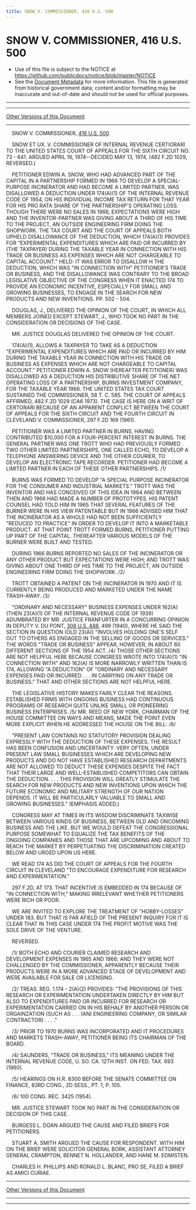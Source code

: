 ```yaml
---
title: SNOW V. COMMISSIONER, 416 U.S. 500
---
```


# SNOW V. COMMISSIONER, 416 U.S. 500

* Use of this file is subject to the NOTICE at https://github.com/publicdocs/notice/blob/master/NOTICE
* See the [Document Metadata](../../../index.md) for more information.
  This file is generated from historical government data; content and/or formatting may be inaccurate and out-of-date and should not be used for official purposes.

----------
----------

[Other Versions of this Document](https://publicdocs.github.io/go/links?ns=uslm-x&ref=%2Fus%2Fcourts%2Fscotus%2FusReporter%2F416%2F500)

----------

    SNOW V. COMMISSIONER, [416 U.S. 500][/us/courts/scotus/usReporter/416/500]

    SNOW ET UX. V. COMMISSIONER OF INTERNAL REVENUE CERTIORARI TO THE UNITED STATES COURT OF APPEALS FOR THE SIXTH CIRCUIT NO. 73 - 641.  ARGUED APRIL 16, 1974--DECIDED MAY 13, 1974, (482 F.2D 1029, REVERSED.)

    PETITIONER EDWIN A. SNOW, WHO HAD ADVANCED PART OF THE CAPITAL IN A PARTNERSHIP FORMED IN 1966 TO DEVELOP A SPECIAL-PURPOSE INCINERATOR AND HAD BECOME A LIMITED PARTNER, WAS DISALLOWED A DEDUCTION UNDER 174(A)(1) OF THE INTERNAL REVENUE CODE OF 1954, ON HIS INDIVIDUAL INCOME TAX RETURN FOR THAT YEAR FOR HIS PRO RATA SHARE OF THE PARTNERSHIP'S OPERATING LOSS.  THOUGH THERE WERE NO SALES IN 1966, EXPECTATIONS WERE HIGH AND THE INVENTOR-PARTNER WAS GIVING ABOUT A THIRD OF HIS TIME TO THE PROJECT, AN OUTSIDE ENGINEERING FIRM DOING THE SHOPWORK.  THE TAX COURT AND THE COURT OF APPEALS BOTH UPHELD DISALLOWANCE OF THE DEDUCTION, WHICH 174(A)(1) PROVIDES FOR "EXPERIMENTAL EXPENDITURES WHICH ARE PAID OR INCURRED BY (THE TAXPAYER) DURING THE TAXABLE YEAR IN CONNECTION WITH HIS TRADE OR BUSINESS AS EXPENSES WHICH ARE NOT CHARGEABLE TO CAPITAL ACCOUNT."  HELD: IT WAS ERROR TO DISALLOW H THE DEDUCTION, WHICH WAS "IN CONNECTION WITH" PETITIONER'S TRADE OR BUSINESS, AND THE DISALLOWANCE WAS CONTRARY TO THE BROAD LEGISLATIVE OBJECTIVE OF THE CONGRESS WHEN IT ENACTED 174 TO PROVIDE AN ECONOMIC INCENTIVE, ESPECIALLY FOR SMALL AND GROWING BUSINESSES, TO ENGAGE IN THE SEARCH FOR NEW PRODUCTS AND NEW INVENTIONS.  PP. 502 - 504.

    DOUGLAS, J., DELIVERED THE OPINION OF THE COURT, IN WHICH ALL MEMBERS JOINED EXCEPT STEWART, J., WHO TOOK NO PART IN THE CONSIDERATION OR DECISIONS OF THE CASE.

    MR. JUSTICE DOUGLAS DELIVERED THE OPINION OF THE COURT.

    174(A)(1), ALLOWS A TAXPAYER TO TAKE AS A DEDUCTION "EXPERIMENTAL EXPENDITURES WHICH ARE PAID OR INCURRED BY HIM DURING THE TAXABLE YEAR IN CONNECTION WITH HIS TRADE OR BUSINESS AS EXPENSES WHICH ARE NOT CHARGEABLE TO CAPITAL ACCOUNT."  PETITIONER EDWIN A. SNOW (HEREAFTER PETITIONER) WAS DISALLOWED AS A DEDUCTION HIS DISTRIBUTIVE SHARE OF THE NET OPERATING LOSS OF A PARTNERSHIP, BURNS INVESTMENT COMPANY, FOR THE TAXABLE YEAR 1966.  THE UNITED STATES TAX COURT SUSTAINED THE COMMISSIONER, 58 T. C. 585.  THE COURT OF APPEALS AFFIRMED, 482 F.2D 1029 (CA6 1973).  THE CASE IS HERE ON A WRIT OF CERTORARI BECAUSE OF AN APPARENT CONFLICT BETWEEN THE COURT OF APPEALS FOR THE SIXTH CIRCUIT AND THE FOURTH CIRCUIT IN CLEVELAND V. COMMISSIONER, 297 F.2D 169 (1961).

    PETITIONER WAS A LIMITED PARTNER IN BURNS, HAVING CONTRIBUTED $10,000 FOR A FOUR-PERCENT INTEREST IN BURNS.  THE GENERAL PARTNER WAS ONE TROTT WHO HAD PREVIOUSLY FORMED TWO OTHER LIMITED PARTNERSHIPS, ONE CALLED ECHO, TO DEVELOP A TELEPHONE ANSWERING DEVICE AND THE OTHER COURIER, TO DEVELOP AN ELECTRONIC TAPE RECORDER.  PETITIONER HAD BECOME A LIMITED PARTNER IN EACH OF THESE OTHER PARTNERSHIPS.  /1/

    BURNS WAS FORMED TO DEVELOP "A SPECIAL PURPOSE INCINERATOR FOR THE CONSUMER AND INDUSTRIAL MARKETS."  TROTT WAS THE INVENTOR AND HAS CONCEIVED OF THIS IDEA IN 1964 AND BETWEEN THEN AND 1966 HAD MADE A NUMBER OF PROTOTYPES.  HIS PATENT COUNSEL HAD TOLD HIM IN 1965 THAT SEVERAL FEATURES OF THE BURNER WERE IN HIS VIEW PATENTABLE BUT IN 1966 ADVISED HIM THAT THE INCINERATOR AS A WHOLE HAD NOT BEEN SUFFICIENTLY "REDUCED TO PRACTICE" IN ORDER TO DEVELOP IT INTO A MARKETABLE PRODUCT.  AT THAT POINT TROTT FORMED BURNS, PETITIONER PUTTING UP PART OF THE CAPITAL.  THEREAFTER VARIOUS MODELS OF THE BURNER WERE BUILT AND TESTED.

    DURING 1966 BURNS REPORTED NO SALES OF THE INCINERATOR OR ANY OTHER PRODUCT BUT EXPECTATIONS WERE HIGH; AND TROTT WAS GIVING ABOUT ONE THIRD OF HIS TIME TO THE PROJECT, AN OUTSIDE ENGINEERING FIRM DOING THE SHOPWORK.  /2/

    TROTT OBTAINED A PATENT ON THE INCINERATOR IN 1970 AND IT IS CURRENTLY BEING PRODUCED AND MARKETED UNDER THE NAME TRASH-AWAY.  /3/

    "ORDINARY AND NECESSARY" BUSINESS EXPENSES UNDER 162(A) (THEN 23(A)(1) OF THE INTERNAL REVENUE CODE OF 1939) ADUMBRATED BY MR. JUSTICE FRANFURTER IN A CONCURRING OPINION IN DEPUTY V. DU PONT, [308 U.S. 488][/us/courts/scotus/usReporter/308/488], 499 (1940), WHERE HE SAID THE SECTION IN QUESTION (OLD 23(A)) "INVOLVES HOLDING ONE'S SELF OUT TO OTHERS AS ENGAGED IN THE SELLING OF GOODS OR SERVICES."  THE WORDS "TRADE OR BUSINESS" APPEAR, HOWEVER, IN ABOUT 60 DIFFERENT SECTIONS OF THE 1954 ACT.  /4/  THOSE OTHER SECTIONS ARE NOT HELPFUL HERE BECAUSE CONGRESS WROTE INTO 174(A)(1) "IN CONNECTION WITH" AND 162(A) IS MORE NARROWLY WRITTEN THAN IS 174, ALLOWING "A DEDUCTION" OF "ORDINARY AND NECESSARY EXPENSES PAID OR INCURRED . . . IN CARRYING ON ANY TRADE OR BUSINESS."  THAT AND OTHER SECTIONS ARE NOT HELPFUL HERE.

    THE LEGISLATIVE HISTORY MAKES FAIRLY CLEAR THE REASONS.  ESTABLISHED FIRMS WITH ONGOING BUSINESS HAD CONTINUOUS PROGRAMS OF RESEARCH QUITE UNLIKE SMALL OR PIONEERING BUSINESS ENTERPRISES.  /5/  MR. REED OF NEW YORK, CHAIRMAN OF THE HOUSE COMMITTEE ON WAYS AND MEANS, MADE THE POINT EVEN MORE EXPLICIT WHEN HE ADDRESSED THE HOUSE ON THE BILL:  /6/

    "PRESENT LAW CONTAINS NO STATUTORY PROVISION DEALING EXPRESSLY WITH THE DEDUCTION OF THESE EXPENSES.  THE RESULT HAS BEEN CONFUSION AND UNCERTAINTY.  VERY OFTEN, UNDER PRESENT LAW SMALL BUSINESSES WHICH ARE DEVELOPING NEW PRODUCTS AND DO NOT HAVE ESTABLISHED RESEARCH DEPARTMENTS ARE NOT ALLOWED TO DEDUCT THESE EXPENSES DESPITE THE FACT THAT THEIR LARGE AND WELL-ESTABLISHED COMPETITORS CAN OBTAIN THE DEDUCTION.  . . . THIS PROVISION WILL GREATLY STIMULATE THE SEARCH FOR NEW PRODUCTS AND NEW INVENTIONS UPON WHICH THE FUTURE ECONOMIC AND MILITARY STRENGTH OF OUR NATION DEPENDS.  IT WILL BE PARTICULARLY VALUABLE TO SMALL AND GROWING BUSINESSES."  (EMPHASIS ADDED.)

    CONGRESS MAY AT TIMES IN ITS WISDOM DISCRIMINATE TAXWISE BETWEEN VARIOUS KINDS OF BUSINESS, BETWEEN OLD AND ONCOMING BUSINESS AND THE LIKE.  BUT WE WOULD DEFEAT THE CONGRESSIONAL PURPOSE SOMEWHAT TO EQUALIZE THE TAX BENEFITS OF THE ONGOING COMPANIES AND THOSE THAT ARE UPCOMING AND ABOUT TO REACH THE MARKET BY PERPETUATING THE DISCRIMINATION CREATED BELOW AND URGED UPON US HERE.

    WE READ 174 AS DID THE COURT OF APPEALS FOR THE FOURTH CIRCUIT IN CLEVELAND "TO ENCOURAGE EXPENDITURE FOR RESEARCH AND EXPERIMENTATION."

    297 F.2D, AT 173.  THAT INCENTIVE IS EMBEDDED IN 174 BECAUSE OF "IN CONNECTION WITH," MAKING IRRELEVANT WHETHER PETITIONERS WERE RICH OR POOR.

    WE ARE INVITED TO EXPLORE THE TREATMENT OF "HOBBY-LOSSES"  UNDER 183.  BUT THAT IS FAR AFIELD OF THE PRESENT INQUIRY FOR IT IS CLEAR THAT IN THIS CASE UNDER 174 THE PROFIT MOTIVE WAS THE SOLE DRIVE OF THE VENTURE.

    REVERSED.

    /1/ BOTH ECHO AND COURIER CLAIMED RESEARCH AND DEVELOPMENT EXPENSES IN 1965 AND 1966; AND THEY WERE NOT CHALLENGED BY THE COMMISSIONER, APPARENTLY BECAUSE THEIR PRODUCTS WERE IN A MORE ADVANCED STAGE OF DEVELOPMENT AND WERE AVAILABLE FOR SALE OR LICENSING.

    /2/  TREAS. REG. 1.174 - 2(A)(2) PROVIDES: "THE PROVISIONS OF THIS RESEARCH OR EXPERIMENTATION UNDERTAKEN DIRECTLY BY HIM BUT ALSO TO EXPENDITURES PAID OR INCURRED FOR RESEARCH OR EXPERIMENTATION CARRIED ON IN HIS BEHALF BY ANOTHER PERSON OR ORGAINZATION (SUCH AS . . . (AN) ENGINEERING COMPANY, OR SIMILAR CONTRACTOR) . . . ."

    /3/  PRIOR TO 1970 BURNS WAS INCORPORATED AND IT PROCEDURES AND MARKETS TRASH-AWAY, PETITIONER BEING ITS CHAIRMAN OF THE BOARD.

    /4/  SAUNDERS, "TRADE OR BUSINESS," ITS MEANING UNDER THE INTERNAL REVENUE CODE, U. SO. CA. 12TH INST.  ON FED. TAX.  693 (1960).

    /5/  HEARINGS ON H.R. 8300 BEFORE THE SENATE COMMITTEE ON FINANCE, 83RD CONG., 2D SESS., PT. 1, P. 105.

    /6/  100 CONG. REC. 3425 (1954).

    MR. JUSTICE STEWART TOOK NO PART IN THE CONSIDERATION OR DECISION OF THIS CASE.

    BURGESS L. DOAN ARGUED THE CAUSE AND FILED BRIEFS FOR PETITIONERS.

    STUART A. SMITH ARGUED THE CAUSE FOR RESPONDENT.  WITH HIM ON THE BRIEF WERE SOLICITOR GENERAL BORK, ASSISTANT ATTORNEY GENERAL CRAMPTON, BENNET N. HOLLANDER, AND HANE M. EDMISTEN.

    CHARLES H. PHILLIPS AND RONALD L. BLANC, PRO SE, FILED A BRIEF AS AMICI CURIAE.

----------

[Other Versions of this Document](https://publicdocs.github.io/go/links?ns=uslm-x&ref=%2Fus%2Fcourts%2Fscotus%2FusReporter%2F416%2F500)

----------
----------

[/us/courts/scotus/usReporter/416/500]: https://publicdocs.github.io/go/links?ns=uslm-x&ref=%2Fus%2Fcourts%2Fscotus%2FusReporter%2F416%2F500
[/us/courts/scotus/usReporter/308/488]: https://publicdocs.github.io/go/links?ns=uslm-x&ref=%2Fus%2Fcourts%2Fscotus%2FusReporter%2F308%2F488


